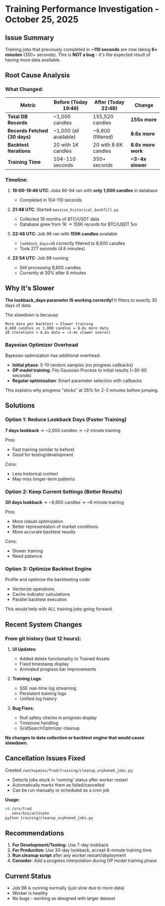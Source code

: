 # Training Performance Investigation - October 25, 2025

## Issue Summary

Training jobs that previously completed in **~110 seconds** are now taking **6+ minutes** (350+ seconds). This is **NOT a bug** - it's the expected result of having more data available.

## Root Cause Analysis

### What Changed:

| Metric | Before (Today 19:46) | After (Today 22:48) | Change |
|--------|---------------------|---------------------|---------|
| **Total DB Records** | ~1,000 candles | 155,520 candles | **155x more** |
| **Records Fetched (30 days)** | ~1,000 (all available) | ~8,600 (filtered) | **8.6x more** |
| **Backtest Iterations** | 20 with 1K candles | 20 with 8.6K candles | **8.6x more work** |
| **Training Time** | 104-110 seconds | 350+ seconds | **~3-4x slower** |

### Timeline:

1. **19:00-19:46 UTC**: Jobs 90-94 ran with **only 1,000 candles** in database
   - Completed in 104-110 seconds
   
2. **21:48 UTC**: Started `massive_historical_backfill.py`
   - Collected 18 months of BTC/USDT data
   - Database grew from 1K → 155K records for BTC/USDT 5m

3. **22:48 UTC**: Job 96 ran with **155K candles** available
   - `lookback_days=30` correctly filtered to 8,600 candles
   - Took 277 seconds (4.6 minutes)

4. **22:54 UTC**: Job 98 running
   - Still processing 8,600 candles
   - Currently at 30% after 6 minutes

## Why It's Slower

**The lookback_days parameter IS working correctly!** It filters to exactly 30 days of data.

The slowdown is because:
```
More data per backtest = Slower training
8,600 candles vs 1,000 candles = 8.6x more data
20 iterations × 8.6x data = ~3-4x slower overall
```

### Bayesian Optimizer Overhead

Bayesian optimization has additional overhead:
- **Initial phase**: 5-10 random samples (no progress callbacks)
- **GP model training**: Fits Gaussian Process to initial results (~30-60 seconds)
- **Regular optimization**: Smart parameter selection with callbacks

This explains why progress "sticks" at 25% for 2-3 minutes before jumping.

## Solutions

### Option 1: Reduce Lookback Days (Faster Training)

**7 days lookback** → ~2,000 candles → ~2 minute training

Pros:
- Fast training (similar to before)
- Good for testing/development

Cons:
- Less historical context
- May miss longer-term patterns

### Option 2: Keep Current Settings (Better Results)

**30 days lookback** → ~8,600 candles → ~6 minute training

Pros:
- More robust optimization
- Better representation of market conditions
- More accurate backtest results

Cons:
- Slower training
- Need patience

### Option 3: Optimize Backtest Engine

Profile and optimize the backtesting code:
- Vectorize operations
- Cache indicator calculations
- Parallel backtest execution

This would help with ALL training jobs going forward.

## Recent System Changes

### From git history (last 12 hours):

1. **UI Updates**:
   - Added delete functionality to Trained Assets
   - Fixed timestamp display
   - Animated progress bar improvements

2. **Training Logs**:
   - SSE real-time log streaming
   - Persistent training logs
   - Unified log history

3. **Bug Fixes**:
   - Null safety checks in progress display
   - Timezone handling
   - GridSearchOptimizer cleanup

**No changes to data collection or backtest engine that would cause slowdown.**

## Cancellation Issues Fixed

Created `/workspaces/Trad/training/cleanup_orphaned_jobs.py`:
- Detects jobs stuck in 'running' status after worker restart
- Automatically marks them as failed/cancelled
- Can be run manually or scheduled as a cron job

**Usage:**
```bash
cd /srv/trad
. .venv/bin/activate
python training/cleanup_orphaned_jobs.py
```

## Recommendations

1. **For Development/Testing**: Use 7-day lookback
2. **For Production**: Use 30-day lookback, accept 6-minute training time
3. **Run cleanup script** after any worker restart/deployment
4. **Consider**: Add a progress interpolation during GP model training phase

## Current Status

- Job 98 is running normally (just slow due to more data)
- Worker is healthy
- No bugs - working as designed with larger dataset

